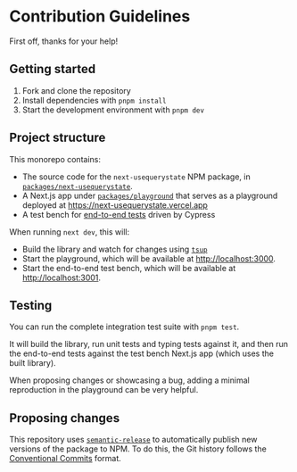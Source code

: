 # Contribution Guidelines

First off, thanks for your help!

## Getting started

1. Fork and clone the repository
2. Install dependencies with `pnpm install`
3. Start the development environment with `pnpm dev`

## Project structure

This monorepo contains:

- The source code for the `next-usequerystate` NPM package, in [`packages/next-usequerystate`](./packages/next-usequerystate).
- A Next.js app under [`packages/playground`](./packages/playground) that serves as a playground deployed at <https://next-usequerystate.vercel.app>
- A test bench for [end-to-end tests](./packages/e2e) driven by Cypress

When running `next dev`, this will:

- Build the library and watch for changes using [`tsup`](https://tsup.egoist.dev/)
- Start the playground, which will be available at <http://localhost:3000>.
- Start the end-to-end test bench, which will be available at <http://localhost:3001>.

## Testing

You can run the complete integration test suite with `pnpm test`.

It will build the library, run unit tests and typing tests against it, and then
run the end-to-end tests against the test bench Next.js app (which uses the built library).

When proposing changes or showcasing a bug, adding a minimal reproduction in the
playground can be very helpful.

## Proposing changes

This repository uses [`semantic-release`](https://semantic-release.gitbook.io/semantic-release/)
to automatically publish new versions of the package to NPM.
To do this, the Git history follows the
[Conventional Commits](https://www.conventionalcommits.org/en/v1.0.0/) format.
